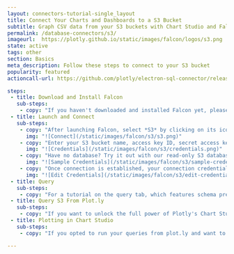 ```yaml
---
layout: connectors-tutorial-single_layout
title: Connect Your Charts and Dashboards to a S3 Bucket
subtitle: Graph CSV data from your S3 buckets with Chart Studio and Falcon.
permalink: /database-connectors/s3/
imageurl:  https://plotly.github.io/static/images/falcon/logos/s3.png
state: active
tags: other
section: Basics
meta_description: Follow these steps to connect to your S3 bucket
popularity: featured
actioncall-url: https://github.com/plotly/electron-sql-connector/releases

steps:
 - title: Download and Install Falcon
   sub-steps:
    - copy: "If you haven't downloaded and installed Falcon yet, please follow the instructions for either [personal setup](https://help.plot.ly/database-connectors/personal-login/) or [company on-premise](https://help.plot.ly/database-connectors/on-prem-login/)."
 - title: Launch and Connect
   sub-steps:
    - copy: "After launching Falcon, select *S3* by clicking on its icon."
      img: "![Connect](/static/images/falcon/s3/s3.png)"
    - copy: "Enter your S3 bucket name, access key ID, secret access key and click *CONNECT*."
      img: "![Credentials](/static/images/falcon/s3/credentials.png)"
    - copy: "Have no database? Try it out with our read-only S3 database. Simply, click Show Sample Credentials, copy, paste and click *CONNECT*."
      img: "![Sample Credentials](/static/images/falcon/s3/sample-credentials.png)"
    - copy: "Once connection is established, your connection credentials will be saved and greyed out to avoid unintentional changes. If you wish to modify your connection, click on *Edit Credentials*."
      img: "![Edit Credentials](/static/images/falcon/s3/edit-credentials.png)"
 - title: Query
   sub-steps:
    - copy: "For a tutorial on the query tab, which features schema preview, the ability execute sql queries, perform inline data visualization, preview tables and export CSV files, see [Query From Falcon](https://help.plot.ly/database-connectors/query-from-falcon/)."
 - title: Query S3 From Plot.ly
   sub-steps:
    - copy: "If you want to unlock the full power of Plotly's Chart Studio, you can click the PLOT.LY tab and QUERY [DATABASE] FROM PLOT.LY. To learn more about this feature, naviagte to the [Query From Plot.ly](https://help.plot.ly/database-connectors/query-from-plotly/) tutorial."
 - title: Plotting in Chart Studio
   sub-steps:
    - copy: "If you opted to run your queries from plot.ly and want to make a styled and interactive plot in the Chart Studio. Check out our [Chart Studio](https://help.plot.ly/tutorials/) tutorials"

---
```

